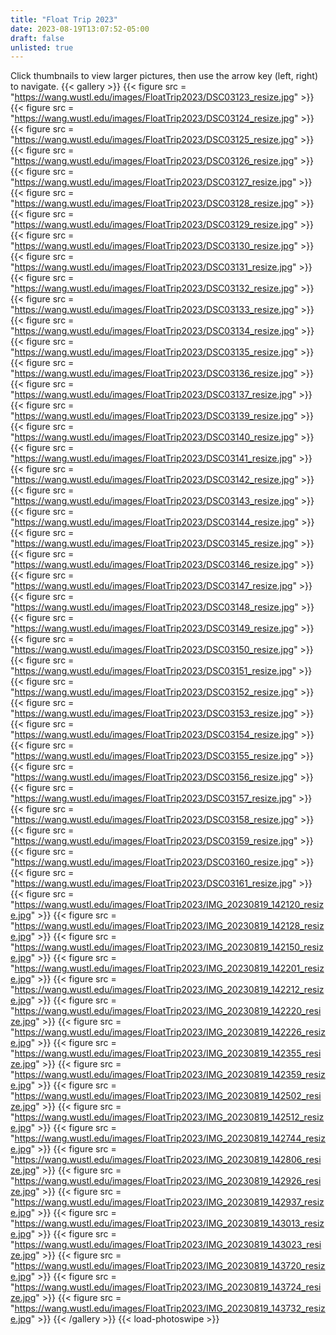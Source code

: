 ```yaml
---
title: "Float Trip 2023"
date: 2023-08-19T13:07:52-05:00
draft: false
unlisted: true
---
```

Click thumbnails to view larger pictures, then use the arrow key (left, right) to navigate.
{{< gallery >}}
{{< figure src = "https://wang.wustl.edu/images/FloatTrip2023/DSC03123_resize.jpg" >}}
{{< figure src = "https://wang.wustl.edu/images/FloatTrip2023/DSC03124_resize.jpg" >}}
{{< figure src = "https://wang.wustl.edu/images/FloatTrip2023/DSC03125_resize.jpg" >}}
{{< figure src = "https://wang.wustl.edu/images/FloatTrip2023/DSC03126_resize.jpg" >}}
{{< figure src = "https://wang.wustl.edu/images/FloatTrip2023/DSC03127_resize.jpg" >}}
{{< figure src = "https://wang.wustl.edu/images/FloatTrip2023/DSC03128_resize.jpg" >}}
{{< figure src = "https://wang.wustl.edu/images/FloatTrip2023/DSC03129_resize.jpg" >}}
{{< figure src = "https://wang.wustl.edu/images/FloatTrip2023/DSC03130_resize.jpg" >}}
{{< figure src = "https://wang.wustl.edu/images/FloatTrip2023/DSC03131_resize.jpg" >}}
{{< figure src = "https://wang.wustl.edu/images/FloatTrip2023/DSC03132_resize.jpg" >}}
{{< figure src = "https://wang.wustl.edu/images/FloatTrip2023/DSC03133_resize.jpg" >}}
{{< figure src = "https://wang.wustl.edu/images/FloatTrip2023/DSC03134_resize.jpg" >}}
{{< figure src = "https://wang.wustl.edu/images/FloatTrip2023/DSC03135_resize.jpg" >}}
{{< figure src = "https://wang.wustl.edu/images/FloatTrip2023/DSC03136_resize.jpg" >}}
{{< figure src = "https://wang.wustl.edu/images/FloatTrip2023/DSC03137_resize.jpg" >}}
{{< figure src = "https://wang.wustl.edu/images/FloatTrip2023/DSC03139_resize.jpg" >}}
{{< figure src = "https://wang.wustl.edu/images/FloatTrip2023/DSC03140_resize.jpg" >}}
{{< figure src = "https://wang.wustl.edu/images/FloatTrip2023/DSC03141_resize.jpg" >}}
{{< figure src = "https://wang.wustl.edu/images/FloatTrip2023/DSC03142_resize.jpg" >}}
{{< figure src = "https://wang.wustl.edu/images/FloatTrip2023/DSC03143_resize.jpg" >}}
{{< figure src = "https://wang.wustl.edu/images/FloatTrip2023/DSC03144_resize.jpg" >}}
{{< figure src = "https://wang.wustl.edu/images/FloatTrip2023/DSC03145_resize.jpg" >}}
{{< figure src = "https://wang.wustl.edu/images/FloatTrip2023/DSC03146_resize.jpg" >}}
{{< figure src = "https://wang.wustl.edu/images/FloatTrip2023/DSC03147_resize.jpg" >}}
{{< figure src = "https://wang.wustl.edu/images/FloatTrip2023/DSC03148_resize.jpg" >}}
{{< figure src = "https://wang.wustl.edu/images/FloatTrip2023/DSC03149_resize.jpg" >}}
{{< figure src = "https://wang.wustl.edu/images/FloatTrip2023/DSC03150_resize.jpg" >}}
{{< figure src = "https://wang.wustl.edu/images/FloatTrip2023/DSC03151_resize.jpg" >}}
{{< figure src = "https://wang.wustl.edu/images/FloatTrip2023/DSC03152_resize.jpg" >}}
{{< figure src = "https://wang.wustl.edu/images/FloatTrip2023/DSC03153_resize.jpg" >}}
{{< figure src = "https://wang.wustl.edu/images/FloatTrip2023/DSC03154_resize.jpg" >}}
{{< figure src = "https://wang.wustl.edu/images/FloatTrip2023/DSC03155_resize.jpg" >}}
{{< figure src = "https://wang.wustl.edu/images/FloatTrip2023/DSC03156_resize.jpg" >}}
{{< figure src = "https://wang.wustl.edu/images/FloatTrip2023/DSC03157_resize.jpg" >}}
{{< figure src = "https://wang.wustl.edu/images/FloatTrip2023/DSC03158_resize.jpg" >}}
{{< figure src = "https://wang.wustl.edu/images/FloatTrip2023/DSC03159_resize.jpg" >}}
{{< figure src = "https://wang.wustl.edu/images/FloatTrip2023/DSC03160_resize.jpg" >}}
{{< figure src = "https://wang.wustl.edu/images/FloatTrip2023/DSC03161_resize.jpg" >}}
{{< figure src = "https://wang.wustl.edu/images/FloatTrip2023/IMG_20230819_142120_resize.jpg" >}}
{{< figure src = "https://wang.wustl.edu/images/FloatTrip2023/IMG_20230819_142128_resize.jpg" >}}
{{< figure src = "https://wang.wustl.edu/images/FloatTrip2023/IMG_20230819_142150_resize.jpg" >}}
{{< figure src = "https://wang.wustl.edu/images/FloatTrip2023/IMG_20230819_142201_resize.jpg" >}}
{{< figure src = "https://wang.wustl.edu/images/FloatTrip2023/IMG_20230819_142212_resize.jpg" >}}
{{< figure src = "https://wang.wustl.edu/images/FloatTrip2023/IMG_20230819_142220_resize.jpg" >}}
{{< figure src = "https://wang.wustl.edu/images/FloatTrip2023/IMG_20230819_142226_resize.jpg" >}}
{{< figure src = "https://wang.wustl.edu/images/FloatTrip2023/IMG_20230819_142355_resize.jpg" >}}
{{< figure src = "https://wang.wustl.edu/images/FloatTrip2023/IMG_20230819_142359_resize.jpg" >}}
{{< figure src = "https://wang.wustl.edu/images/FloatTrip2023/IMG_20230819_142502_resize.jpg" >}}
{{< figure src = "https://wang.wustl.edu/images/FloatTrip2023/IMG_20230819_142512_resize.jpg" >}}
{{< figure src = "https://wang.wustl.edu/images/FloatTrip2023/IMG_20230819_142744_resize.jpg" >}}
{{< figure src = "https://wang.wustl.edu/images/FloatTrip2023/IMG_20230819_142806_resize.jpg" >}}
{{< figure src = "https://wang.wustl.edu/images/FloatTrip2023/IMG_20230819_142926_resize.jpg" >}}
{{< figure src = "https://wang.wustl.edu/images/FloatTrip2023/IMG_20230819_142937_resize.jpg" >}}
{{< figure src = "https://wang.wustl.edu/images/FloatTrip2023/IMG_20230819_143013_resize.jpg" >}}
{{< figure src = "https://wang.wustl.edu/images/FloatTrip2023/IMG_20230819_143023_resize.jpg" >}}
{{< figure src = "https://wang.wustl.edu/images/FloatTrip2023/IMG_20230819_143720_resize.jpg" >}}
{{< figure src = "https://wang.wustl.edu/images/FloatTrip2023/IMG_20230819_143724_resize.jpg" >}}
{{< figure src = "https://wang.wustl.edu/images/FloatTrip2023/IMG_20230819_143732_resize.jpg" >}}
{{< /gallery >}}
{{< load-photoswipe >}}
